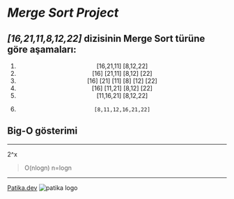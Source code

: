 # ***Merge Sort Project***

## *[16,21,11,8,12,22]* dizisinin Merge Sort türüne göre aşamaları:

<div style="text-align: center;">

1.    [16,21,11] [8,12,22]
2.  [16] [21,11] [8,12] [22]
3. [16] [21] [11] [8] [12] [22]
4.  [16] [11,21] [8,12] [22]
5.    [11,16,21] [8,12,22]
6.     [8,11,12,16,21,22]
</div>

## Big-O gösterimi 

---
2^x 
   > O(nlogn)
n=logn 
---

[Patika.dev](https://www.patika.dev/tr)
![patika logo](https://global-uploads.webflow.com/6097e0eca1e87557da031fef/609859a191abe5d64b17fed3_Patika%20logo.png)